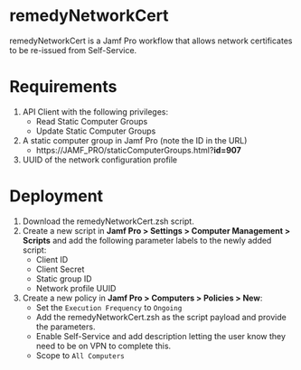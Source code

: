 # remedyNetworkCert
remedyNetworkCert is a Jamf Pro workflow that allows network certificates to be re-issued from Self-Service.

# Requirements
1. API Client with the following privileges:
    * Read Static Computer Groups
    * Update Static Computer Groups
2. A static computer group in Jamf Pro (note the ID in the URL)
    * https://JAMF_PRO/staticComputerGroups.html?**id=907**
3. UUID of the network configuration profile

# Deployment
1. Download the remedyNetworkCert.zsh script.
2. Create a new script in **Jamf Pro > Settings > Computer Management > Scripts** and add the following parameter labels to the newly added script:
    * Client ID
    * Client Secret
    * Static group ID
    * Network profile UUID
3. Create a new policy in **Jamf Pro > Computers > Policies > New**:
    * Set the `Execution Frequency` to `Ongoing`
    * Add the remedyNetworkCert.zsh as the script payload and provide the parameters.
    * Enable Self-Service and add description letting the user know they need to be on VPN to complete this.
    * Scope to `All Computers`
